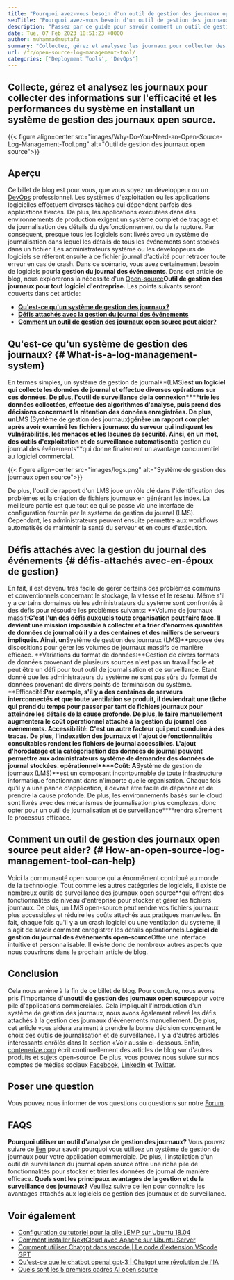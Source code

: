 ```yaml
---
title: "Pourquoi avez-vous besoin d'un outil de gestion des journaux open source" 
seoTitle: "Pourquoi avez-vous besoin d'un outil de gestion des journaux open source" 
description: "Passez par ce guide pour savoir comment un outil de gestion des journaux open source peut vous être bénéfique dans la collecte de journaux et la gestion de votre logiciel d'entreprise." 
date: Tue, 07 Feb 2023 18:51:23 +0000
author: muhammadmustafa
summary: "Collectez, gérez et analysez les journaux pour collecter des informations sur l'efficacité et les performances du système en installant un système de gestion des journaux open source." 
url: /fr/open-source-log-management-tool/
categories: ['Deployment Tools', 'DevOps']
---
```


## Collecte, gérez et analysez les journaux pour collecter des informations sur l'efficacité et les performances du système en installant un système de gestion des journaux open source.

{{< figure align=center src="images/Why-Do-You-Need-an-Open-Source-Log-Management-Tool.png" alt="Outil de gestion des journaux open source">}}


## Aperçu
Ce billet de blog est pour vous, que vous soyez un développeur ou un [DevOps][1] professionnel. Les systèmes d'exploitation ou les applications logicielles effectuent diverses tâches qui dépendent parfois des applications tierces. De plus, les applications exécutées dans des environnements de production exigent un système complet de traçage et de journalisation des détails du dysfonctionnement ou de la rupture. Par conséquent, presque tous les logiciels sont livrés avec un système de journalisation dans lequel les détails de tous les événements sont stockés dans un fichier. Les administrateurs système ou les développeurs de logiciels se réfèrent ensuite à ce fichier journal d'activité pour retracer toute erreur en cas de crash. Dans ce scénario, vous avez certainement besoin de logiciels pour**la gestion du journal des événements**. Dans cet article de blog, nous explorerons la nécessité d'un [Open-source][2]**Outil de gestion des journaux pour tout logiciel d'entreprise.**
Les points suivants seront couverts dans cet article:
  * [**Qu'est-ce qu'un système de gestion des journaux?**][3]
  * [**Défis attachés avec la gestion du journal des événements**][4]
  * **[Comment un outil de gestion des journaux open source peut aider?][5]**

## Qu'est-ce qu'un système de gestion des journaux?   {# What-is-a-log-management-system}
En termes simples, un système de gestion de journal**(LMS)**est un logiciel qui collecte les données de journal et effectue diverses opérations sur ces données. De plus, l'outil de surveillance de la connexion****trie les données collectées, effectue des algorithmes d'analyse, puis prend des décisions concernant la rétention des données enregistrées. De plus, un**LMS (Système de gestion des journaux)**génère un rapport complet après avoir examiné les fichiers journaux du serveur qui indiquent les vulnérabilités, les menaces et les lacunes de sécurité. Ainsi, en un mot, des outils d'exploitation et de surveillance automatisent**la gestion du journal des événements**qui donne finalement un avantage concurrentiel au logiciel commercial.

{{< figure align=center src="images/logs.png" alt="Système de gestion des journaux open source">}}

De plus, l'outil de rapport d'un LMS joue un rôle clé dans l'identification des problèmes et la création de fichiers journaux en générant les index. La meilleure partie est que tout ce qui se passe via une interface de configuration fournie par le système de gestion du journal (LMS). Cependant, les administrateurs peuvent ensuite permettre aux workflows automatisés de maintenir la santé du serveur et en cours d'exécution.

## Défis attachés avec la gestion du journal des événements   {# défis-attachés avec-en-époux de gestion}
En fait, il est devenu très facile de gérer certains des problèmes communs et conventionnels concernant le stockage, la vitesse et le réseau. Même s'il y a certains domaines où les administrateurs du système sont confrontés à des défis pour résoudre les problèmes suivants:
**Volume de journaux massif:**C'est l'un des défis auxquels toute organisation peut faire face. Il devient une mission impossible à collecter et à trier d'énormes quantités de données de journal où il y a des centaines et des milliers de serveurs impliqués. Ainsi, un**Système de gestion des journaux (LMS)**propose des dispositions pour gérer les volumes de journaux massifs de manière efficace.
**Variations du format de données:**Gestion de divers formats de données provenant de plusieurs sources n'est pas un travail facile et peut être un défi pour tout outil de journalisation et de surveillance. Étant donné que les administrateurs du système ne sont pas sûrs du format de données provenant de divers points de terminaison du système.
**Efficacité:**Par exemple, s'il y a des centaines de serveurs interconnectés et que toute ventilation se produit, il deviendrait une tâche qui prend du temps pour passer par tant de fichiers journaux pour atteindre les détails de la cause profonde. De plus, le faire manuellement augmentera le coût opérationnel attaché à la gestion du journal des événements.
**Accessibilité**: C'est un autre facteur qui peut conduire à des tracas. De plus, l'indexation des journaux et l'ajout de fonctionnalités consultables rendent les fichiers de journal accessibles. L'ajout d'horodatage et la catégorisation des données de journal peuvent permettre aux administrateurs système de demander des données de journal stockées.
**opérationnel****Coût**: A**Système de gestion de journaux (LMS)**est un composant incontournable de toute infrastructure informatique fonctionnant dans n'importe quelle organisation. Chaque fois qu'il y a une panne d'application, il devrait être facile de dépanner et de prendre la cause profonde. De plus, les environnements basés sur le cloud sont livrés avec des mécanismes de journalisation plus complexes, donc opter pour un outil de journalisation et de surveillance****rendra sûrement le processus efficace.

## Comment un outil de gestion des journaux open source peut aider?   {# How-an-open-source-log-management-tool-can-help}
Voici la communauté open source qui a énormément contribué au monde de la technologie. Tout comme les autres catégories de logiciels, il existe de nombreux outils de surveillance des journaux open source**qui offrent des fonctionnalités de niveau d'entreprise pour stocker et gérer les fichiers journaux. De plus, un LMS open-source peut rendre vos fichiers journaux plus accessibles et réduire les coûts attachés aux pratiques manuelles.
En fait, chaque fois qu'il y a un crash logiciel ou une ventilation du système, il s'agit de savoir comment enregistrer les détails opérationnels.**Logiciel de gestion du journal des événements open-source**Offre une interface intuitive et personnalisable. Il existe donc de nombreux autres aspects que nous couvrirons dans le prochain article de blog.

## Conclusion
Cela nous amène à la fin de ce billet de blog. Pour conclure, nous avons pris l'importance d'un**outil de gestion des journaux open source**pour votre pile d'applications commerciales. Cela impliquait l'introduction d'un système de gestion des journaux, nous avons également relevé les défis attachés à la gestion des journaux d'événements manuellement. De plus, cet article vous aidera vraiment à prendre la bonne décision concernant le choix des outils de journalisation et de surveillance. Il y a d'autres articles intéressants enrôlés dans la section «Voir aussi» ci-dessous.
Enfin, [contenerize.com][6] écrit continuellement des articles de blog sur d'autres produits et sujets open-source. De plus, vous pouvez nous suivre sur nos comptes de médias sociaux [Facebook][7], [LinkedIn][8] et [Twitter][9].

## Poser une question
Vous pouvez nous informer de vos questions ou questions sur notre [Forum][10].

## FAQS
**Pourquoi utiliser un outil d'analyse de gestion des journaux?**
Vous pouvez suivre ce [lien][3] pour savoir pourquoi vous utilisez un système de gestion de journaux pour votre application commerciale. De plus, l'installation d'un outil de surveillance du journal open source offre une riche pile de fonctionnalités pour stocker et trier les données de journal de manière efficace.
**Quels sont les principaux avantages de la gestion et de la surveillance des journaux?**
Veuillez suivre ce [lien][5] pour connaître les avantages attachés aux logiciels de gestion des journaux et de surveillance.

## Voir également
  * [Configuration du tutoriel pour la pile LEMP sur Ubuntu 18.04][11]
  * [Comment installer NextCloud avec Apache sur Ubuntu Server][12]
  * [Comment utiliser Chatgpt dans vscode | Le code d'extension VScode GPT][13]
  * [Qu'est-ce que le chatbot openai gpt-3 | Chatgpt une révolution de l'IA][14]
  * [Quels sont les 5 premiers cadres AI open source][15]

  
[1]: https://products.containerize.com/devops/
[2]: https://products.containerize.com/
[3]: #What-is-a-Log-Management-System
[4]: #Challenges-attached-with-Event-Log-Management
[5]: #How-an-open-source-Log-Management-Tool-can-help
[6]: https://www.containerize.com/
[7]: https://web.facebook.com/containerize
[8]: https://www.linkedin.com/company/containerize/
[9]: https://twitter.com/containerize_co
[10]: https://forum.containerize.com/
[11]: https://blog.containerize.com/web-server-solution-stack/setup-tutorial-for-lemp-stack-on-ubuntu-18-04/
[12]: https://blog.containerize.com/backup-and-sync-software/how-to-install-nextcloud-with-apache-on-ubuntu-server/
[13]: https://blog.containerize.com/artificial-intelligence/how-to-use-chatgpt-in-vscode-the-vscode-extension-codegpt/
[14]: https://blog.containerize.com/artificial-intelligence/what-is-openai-chatbot-gpt-3-chatgpt-an-ai-revolution/
[15]: https://blog.containerize.com/artificial-intelligence/top-5-open-source-ai-frameworks/
